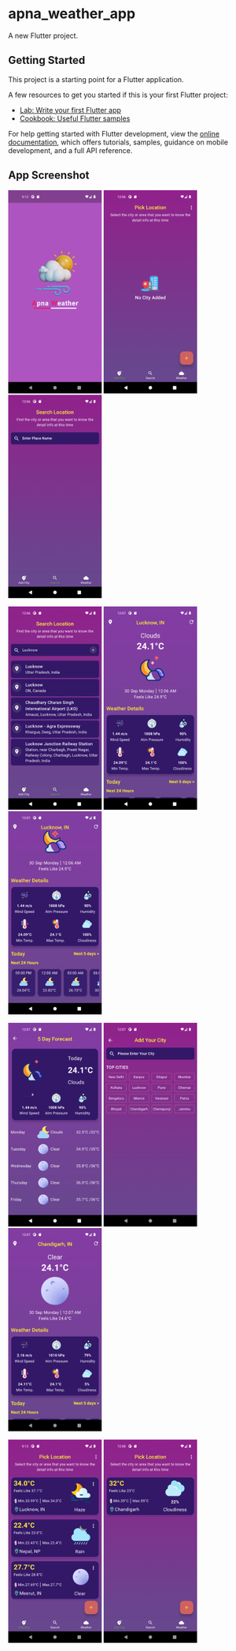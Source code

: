 # apna_weather_app

A new Flutter project.

## Getting Started

This project is a starting point for a Flutter application.

A few resources to get you started if this is your first Flutter project:

- [Lab: Write your first Flutter app](https://docs.flutter.dev/get-started/codelab)
- [Cookbook: Useful Flutter samples](https://docs.flutter.dev/cookbook)

For help getting started with Flutter development, view the
[online documentation](https://docs.flutter.dev/), which offers tutorials,
samples, guidance on mobile development, and a full API reference.

## App Screenshot
<p>
  <img src = 'assets/screenshot/s1.png' width=190>
  <img src = 'assets/screenshot/s2.png' width=190>
  <img src = 'assets/screenshot/s3.png' width=190>
</p>

<p>
  <img src = 'assets/screenshot/s4.png' width=190>
  <img src = 'assets/screenshot/s5.png' width=190>
  <img src = 'assets/screenshot/s6.png' width=190>
</p>

<p>
  <img src = 'assets/screenshot/s7.png' width=190>
  <img src = 'assets/screenshot/s8.png' width=190>
  <img src = 'assets/screenshot/s9.png' width=190>
</p>


<p>
  <img src = 'assets/screenshot/s10.png' width=190>
  <img src = 'assets/screenshot/s11.png' width=190>
</p>


